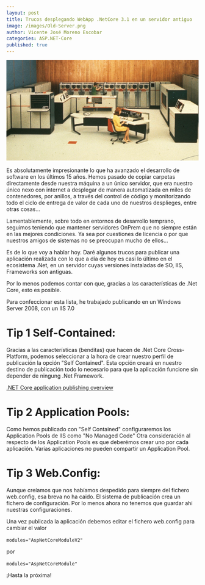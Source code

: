 ```yaml
---
layout: post
title: Trucos desplegando WebApp .NetCore 3.1 en un servidor antiguo
image: /images/Old-Server.png
author: Vicente José Moreno Escobar
categories: ASP.NET-Core 
published: true 
---
```

![Old Server](/images/Old-Server.png)

Es absolutamente impresionante lo que ha avanzado el desarrollo de software en los últimos 15 años. Hemos pasado de copiar carpetas directamente desde nuestra máquina a un único servidor, que era nuestro único nexo con internet a desplegar de manera automatizada en miles de contenedores, por anillos, a través del control de código y monitorizando todo el ciclo de entrega de valor de cada uno de nuestros desplieges, entre otras cosas... 

Lamentablemente, sobre todo en entornos de desarrollo temprano, seguimos teniendo que mantener servidores OnPrem que no siempre están en las mejores condiciones. Ya sea por cuestiones de licencia o por que nuestros amigos de sistemas no se preocupan mucho de ellos...

Es de lo que voy a hablar hoy. Daré algunos trucos para publicar una aplicación realizada con lo que a día de hoy es casi lo último en el ecosistema .Net, en un servidor cuyas versiones instaladas de SO, IIS, Frameworks son antiguas.

Por lo menos podemos contar con que, gracias a las características de .Net Core, esto es posible.

Para confeccionar esta lista, he trabajado publicando en un Windows Server 2008, con un IIS 7.0


# Tip 1 Self-Contained:

Gracias a las características (benditas) que hacen de .Net Core Cross-Platform, podemos seleccionar a la hora de crear nuestro perfil de publicación la opción "Self Contained".
Esta opción creará en nuestro destino de publicación todo lo necesario para que la aplicación funcione sin depender de ningung .Net Framework. 

[.NET Core application publishing overview](https://docs.microsoft.com/en-us/dotnet/core/deploying/) 


# Tip 2 Application Pools:

Como hemos publicado con "Self Contained" configuraremos los Application Pools de IIS como "No Managed Code"
Otra consideración al respecto de los Application Pools es que deberémos crear uno por cada aplicación. Varias aplicaciones no pueden compartir un Application Pool.


# Tip 3 Web.Config:

Aunque creíamos que nos habíamos despedido para siempre del fichero web.config, esa breva no ha caido. El sistema de publicación crea un fichero de configuración. Por lo menos ahora no tenemos que guardar ahi nuestras configuraciones. 

Una vez publicada la aplicación debemos editar el fichero web.config para cambiar el valor 

`modules="AspNetCoreModuleV2"` 

por 

`modules="AspNetCoreModule"`



¡Hasta la próxima!





